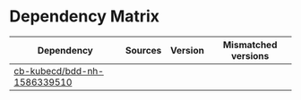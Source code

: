 # Dependency Matrix

Dependency | Sources | Version | Mismatched versions
---------- | ------- | ------- | -------------------
[cb-kubecd/bdd-nh-1586339510](https://github.com/cb-kubecd/bdd-nh-1586339510.git) |  | []() | 
